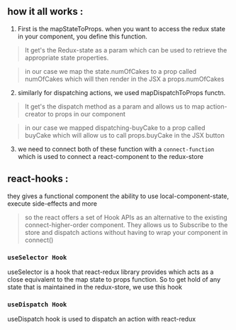 ## how it all works : 

1. First is the mapStateToProps. when you want to access the redux state in your component, you define this function.
> It get's the Redux-state as a param which can be used to retrieve the appropriate state properties.

> in our case we map the state.numOfCakes to a prop called numOfCakes which will then render in the JSX a props.numOfCakes

2. similarly for dispatching actions, we used mapDispatchToProps functn. 
> It get's the dispatch method as a param and allows us to map action-creator to props in our component

> in our case we mapped dispatching-buyCake to a prop called buyCake which will allow us to call props.buyCake in the JSX button

3. we need to connect both of these function with a `connect-function` which is used to connect a react-component to the redux-store

## react-hooks :
they gives a functional component the ability to use local-component-state, execute side-effects and more 
> so the react offers a set of Hook APIs as an alternative to the existing connect-higher-order component. They allows us to Subscribe to the store and dispatch actions without having to wrap your component in connect()

### `useSelector Hook`
useSelector is a hook that react-redux library provides which acts as a close equivalent to the map state to props function. 
So to get hold of any state that is maintained in the redux-store, we use this hook

### `useDispatch Hook`
useDispatch hook is used to dispatch an action with react-redux